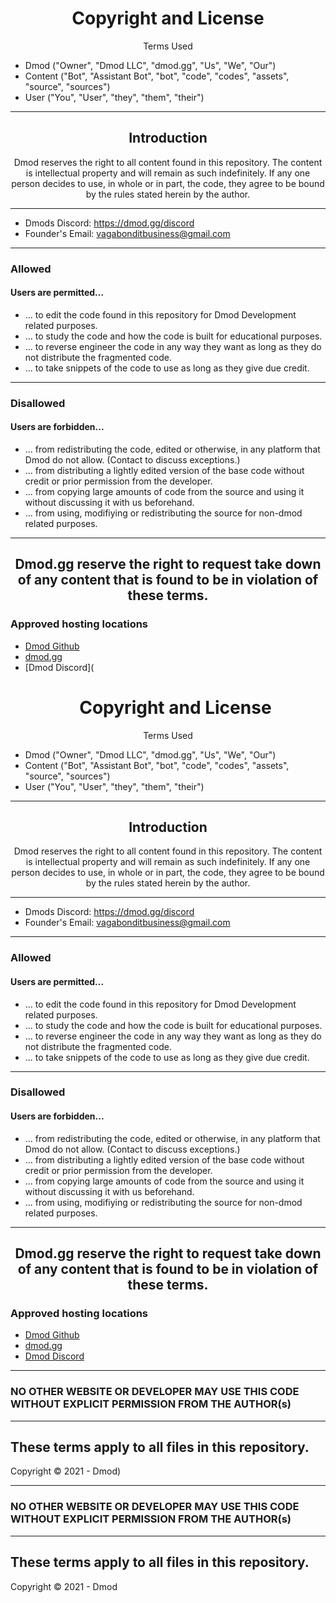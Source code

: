 <h1 align="center">Copyright and License</h1>
<p align="center">Terms Used</p>

- Dmod ("Owner", "Dmod LLC", "dmod.gg", "Us", "We", "Our")
- Content ("Bot", "Assistant Bot", "bot", "code", "codes", "assets", "source", "sources")
- User ("You", "User", "they", "them", "their")
---
<h2 align="center">Introduction</h2>
<p align="center">Dmod reserves the right to all content found in this repository. The content is intellectual property and will remain as such indefinitely. If any one person decides to use, in whole or in part, the code, they agree to be bound by the rules stated herein by the author.</p>

---
+ Dmods Discord: https://dmod.gg/discord
+ Founder's Email: vagabonditbusiness@gmail.com
---

### Allowed
#### Users are permitted...
- ... to edit the code found in this repository for Dmod Development related purposes.
- ... to study the code and how the code is built for educational purposes.
- ... to reverse engineer the code in any way they want as long as they do not distribute the fragmented code.
- ... to take snippets of the code to use as long as they give due credit.

---
### Disallowed
#### Users are forbidden...
- ... from redistributing the code, edited or otherwise, in any platform that Dmod do not allow. (Contact to discuss exceptions.)
- ... from distributing a lightly edited version of the base code without credit or prior permission from the developer.
- ... from copying large amounts of code from the source and using it without discussing it with us beforehand.
- ... from using, modifiying or redistributing the source for non-dmod related purposes.
---

<h2 align="center">Dmod.gg reserve the right to request take down of any content that is found to be in violation of these terms.
</h2>

### Approved hosting locations
- [Dmod Github](https://github.com/dmod-gg)
- [dmod.gg](https://dmod.gg)
- [Dmod Discord](<h1 align="center">Copyright and License</h1>
<p align="center">Terms Used</p>

- Dmod ("Owner", "Dmod LLC", "dmod.gg", "Us", "We", "Our")
- Content ("Bot", "Assistant Bot", "bot", "code", "codes", "assets", "source", "sources")
- User ("You", "User", "they", "them", "their")
---
<h2 align="center">Introduction</h2>
<p align="center">Dmod reserves the right to all content found in this repository. The content is intellectual property and will remain as such indefinitely. If any one person decides to use, in whole or in part, the code, they agree to be bound by the rules stated herein by the author.</p>

---
+ Dmods Discord: https://dmod.gg/discord
+ Founder's Email: vagabonditbusiness@gmail.com
---

### Allowed
#### Users are permitted...
- ... to edit the code found in this repository for Dmod Development related purposes.
- ... to study the code and how the code is built for educational purposes.
- ... to reverse engineer the code in any way they want as long as they do not distribute the fragmented code.
- ... to take snippets of the code to use as long as they give due credit.

---
### Disallowed
#### Users are forbidden...
- ... from redistributing the code, edited or otherwise, in any platform that Dmod do not allow. (Contact to discuss exceptions.)
- ... from distributing a lightly edited version of the base code without credit or prior permission from the developer.
- ... from copying large amounts of code from the source and using it without discussing it with us beforehand.
- ... from using, modifiying or redistributing the source for non-dmod related purposes.
---

<h2 align="center">Dmod.gg reserve the right to request take down of any content that is found to be in violation of these terms.
</h2>

### Approved hosting locations
- [Dmod Github](https://github.com/dmod-gg)
- [dmod.gg](https://dmod.gg)
- [Dmod Discord](https://discord.com/invite/VUTu3HyRpN)

---

### NO OTHER WEBSITE OR DEVELOPER MAY USE THIS CODE  WITHOUT EXPLICIT PERMISSION FROM THE AUTHOR(s)

---
**These terms apply to all files in this repository.**
---
Copyright © 2021 - Dmod)

---

### NO OTHER WEBSITE OR DEVELOPER MAY USE THIS CODE  WITHOUT EXPLICIT PERMISSION FROM THE AUTHOR(s)

---
**These terms apply to all files in this repository.**
---
Copyright © 2021 - Dmod
